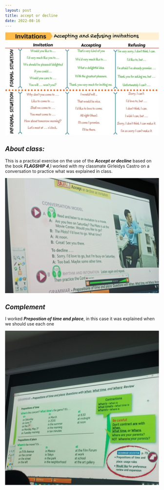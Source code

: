 ```yaml
---
layout: post
title: accept or decline
date: 2022-08-16
---
```


![imagen](/images/accept.jpg)

## ***About class:***

This is a practical exercise on the use of the ***Accept or decline*** based on the book ***FLAGSHIP 4***,I worked with my classmate Girleidys Castro on a conversation to practice what was explained in class.

![img-2](/images/acc01.jpeg)

## ***Complement***

I worked ***Prepostion of time and place***, in this case it was explained when we should use each one

![img-3](/images/acco2.jpg)